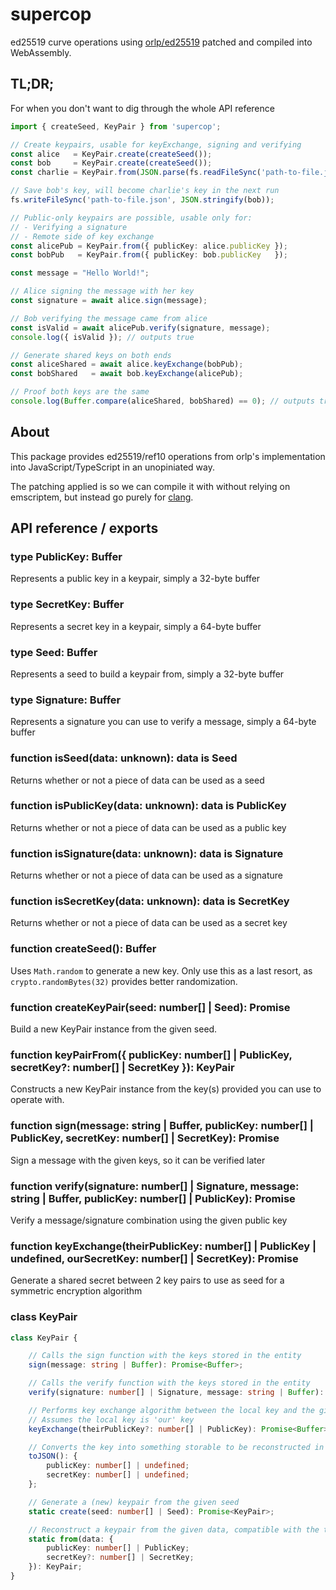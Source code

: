 # supercop

ed25519 curve operations using [orlp/ed25519](https://github.com/orlp/ed25519) patched and compiled into WebAssembly.

## TL;DR;

For when you don't want to dig through the whole API reference

```typescript
import { createSeed, KeyPair } from 'supercop';

// Create keypairs, usable for keyExchange, signing and verifying
const alice   = KeyPair.create(createSeed());
const bob     = KeyPair.create(createSeed());
const charlie = KeyPair.from(JSON.parse(fs.readFileSync('path-to-file.json')));

// Save bob's key, will become charlie's key in the next run
fs.writeFileSync('path-to-file.json', JSON.stringify(bob));

// Public-only keypairs are possible, usable only for:
// - Verifying a signature
// - Remote side of key exchange
const alicePub = KeyPair.from({ publicKey: alice.publicKey });
const bobPub   = KeyPair.from({ publicKey: bob.publicKey   });

const message = "Hello World!";

// Alice signing the message with her key
const signature = await alice.sign(message);

// Bob verifying the message came from alice
const isValid = await alicePub.verify(signature, message);
console.log({ isValid }); // outputs true

// Generate shared keys on both ends
const aliceShared = await alice.keyExchange(bobPub);
const bobShared   = await bob.keyExchange(alicePub);

// Proof both keys are the same
console.log(Buffer.compare(aliceShared, bobShared) == 0); // outputs true
```

## About

This package provides ed25519/ref10 operations from orlp's implementation into JavaScript/TypeScript in an unopiniated way.

The patching applied is so we can compile it with without relying on emscriptem, but instead go purely for [clang](https://clang.llvm.org/).


## API reference / exports

### type PublicKey: Buffer

Represents a public key in a keypair, simply a 32-byte buffer

### type SecretKey: Buffer

Represents a secret key in a keypair, simply a 64-byte buffer

### type Seed: Buffer

Represents a seed to build a keypair from, simply a 32-byte buffer

### type Signature: Buffer

Represents a signature you can use to verify a message, simply a 64-byte buffer

### function isSeed(data: unknown): data is Seed

Returns whether or not a piece of data can be used as a seed

### function isPublicKey(data: unknown): data is PublicKey

Returns whether or not a piece of data can be used as a public key

### function isSignature(data: unknown): data is Signature

Returns whether or not a piece of data can be used as a signature

### function isSecretKey(data: unknown): data is SecretKey

Returns whether or not a piece of data can be used as a secret key

### function createSeed(): Buffer

Uses `Math.random` to generate a new key. Only use this as a last resort, as `crypto.randomBytes(32)` provides better randomization.

### function createKeyPair(seed: number[] | Seed): Promise<KeyPair>

Build a new KeyPair instance from the given seed.

### function keyPairFrom({ publicKey: number[] | PublicKey, secretKey?: number[] | SecretKey }): KeyPair

Constructs a new KeyPair instance from the key(s) provided you can use to operate with.

### function sign(message: string | Buffer, publicKey: number[] | PublicKey, secretKey: number[] | SecretKey): Promise<Signature>

Sign a message with the given keys, so it can be verified later

### function verify(signature: number[] | Signature, message: string | Buffer, publicKey: number[] | PublicKey): Promise<boolean>

Verify a message/signature combination using the given public key

### function keyExchange(theirPublicKey: number[] | PublicKey | undefined, ourSecretKey: number[] | SecretKey): Promise<Buffer>

Generate a shared secret between 2 key pairs to use as seed for a symmetric encryption algorithm

### class KeyPair

```typescript
class KeyPair {

    // Calls the sign function with the keys stored in the entity
    sign(message: string | Buffer): Promise<Buffer>;

    // Calls the verify function with the keys stored in the entity
    verify(signature: number[] | Signature, message: string | Buffer): Promise<boolean>;

    // Performs key exchange algorithm between the local key and the given key
    // Assumes the local key is 'our' key
    keyExchange(theirPublicKey?: number[] | PublicKey): Promise<Buffer>;

    // Converts the key into something storable to be reconstructed in a later run
    toJSON(): {
        publicKey: number[] | undefined;
        secretKey: number[] | undefined;
    };

    // Generate a (new) keypair from the given seed
    static create(seed: number[] | Seed): Promise<KeyPair>;

    // Reconstruct a keypair from the given data, compatible with the toJSON output format
    static from(data: {
        publicKey: number[] | PublicKey;
        secretKey?: number[] | SecretKey;
    }): KeyPair;
}
```
